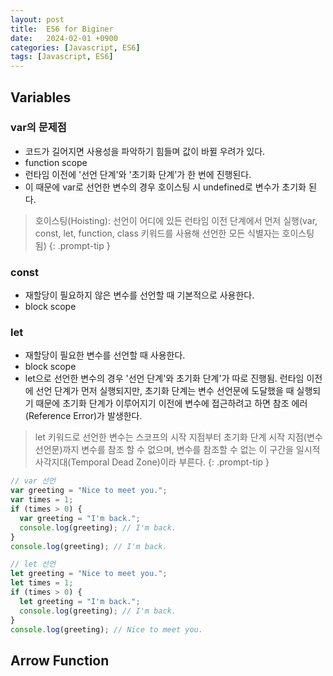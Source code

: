 ```yaml
---
layout: post
title:  ES6 for Biginer
date:   2024-02-01 +0900
categories: [Javascript, ES6]
tags: [Javascript, ES6]
---
```



## Variables

### var의 문제점

- 코드가 길어지면 사용성을 파악하기 힘들며 값이 바뀔 우려가 있다.
- function scope
- 런타임 이전에 '선언 단계'와 '초기화 단계'가 한 번에 진행된다.
- 이 때문에 var로 선언한 변수의 경우 호이스팅 시 undefined로 변수가 초기화 된다.
> 호이스팅(Hoisting): 선언이 어디에 있든 런타임 이전 단계에서 먼저 실행(var, const, let, function, class 키워드를 사용해 선언한 모든 식별자는 호이스팅 됨)
{: .prompt-tip }

### const

- 재할당이 필요하지 않은 변수를 선언할 때 기본적으로 사용한다.
- block scope

### let

- 재할당이 필요한 변수를 선언할 때 사용한다.
- block scope
- let으로 선언한 변수의 경우 '선언 단계'와 초기화 단계'가 따로 진행됨. 런타임 이전에 선언 단계가 먼저 실행되지만, 초기화 단계는 변수 선언문에 도달했을 때 실행되기 때문에 초기화 단계가 이루어지기 이전에 변수에 접근하려고 하면 참조 에러(Reference Error)가 발생한다.
> let 키워드로 선언한 변수는 스코프의 시작 지점부터 초기화 단계 시작 지점(변수 선언문)까지 변수를 참조 할 수 없으며, 변수를 참조할 수 없는 이 구간을 일시적 사각지대(Temporal Dead Zone)이라 부른다.
{: .prompt-tip }


```javascript
// var 선언
var greeting = "Nice to meet you.";
var times = 1;
if (times > 0) {
  var greeting = "I'm back.";
  console.log(greeting); // I'm back.
}
console.log(greeting); // I'm back.

// let 선언
let greeting = "Nice to meet you.";
let times = 1;
if (times > 0) {
  let greeting = "I'm back.";
  console.log(greeting); // I'm back.
}
console.log(greeting); // Nice to meet you.
```


## Arrow Function
